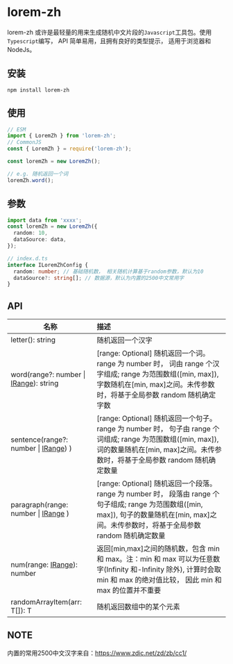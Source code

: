 # lorem-zh

lorem-zh 或许是最轻量的用来生成随机中文片段的`Javascript`工具包。使用`Typescript`编写， API 简单易用，且拥有良好的类型提示， 适用于浏览器和 NodeJs。

## 安装

```shell
npm install lorem-zh
```

## 使用

```typescript
// ESM
import { LoremZh } from 'lorem-zh';
// CommonJS
const { LoremZh } = require('lorem-zh');
```

```typescript
const loremZh = new LoremZh();

// e.g. 随机返回一个词
loremZh.word();
```

## 参数

```typescript
import data from 'xxxx';
const loremZh = new LoremZh({
  random: 10,
  dataSource: data,
});

// index.d.ts
interface ILoremZhConfig {
  random: number; // 基础随机数， 相关随机计算基于random参数，默认为10
  dataSource?: string[]; // 数据源，默认为内置的2500中文常用字
}
```

## API

| 名称                                                              | 描述                                                                                                                                                                                           |
| ----------------------------------------------------------------- | :--------------------------------------------------------------------------------------------------------------------------------------------------------------------------------------------- |
| letter(): string                                                  | 随机返回一个汉字                                                                                                                                                                               |
| word(range?: number \| [IRange](./src/types/lorem-zh.ts)): string | [range: Optional] 随机返回一个词。range 为 number 时， 词由 range 个汉字组成; range 为范围数组([min, max]), 字数随机在[min, max]之间。未传参数时，将基于全局参数 random 随机确定字数           |
| sentence(range?: number \| [IRange](./src/types/lorem-zh.ts)) )   | [range: Optional] 随机返回一个句子。range 为 number 时， 句子由 range 个词组成; range 为范围数组([min, max]), 词的数量随机在[min, max]之间。未传参数时，将基于全局参数 random 随机确定数量     |
| paragraph(range: number \| [IRange](./src/types/lorem-zh.ts) )    | [range: Optional] 随机返回一个段落。range 为 number 时， 段落由 range 个句子组成; range 为范围数组([min, max]), 句子的数量随机在[min, max]之间。未传参数时，将基于全局参数 random 随机确定数量 |
| num(range: [IRange](./src/types/lorem-zh.ts)): number             | 返回[min,max]之间的随机数，包含 min 和 max。注：min 和 max 可以为任意数字(Infinity 和-Infinity 除外), 计算时会取 min 和 max 的绝对值比较， 因此 min 和 max 的位置并不重要                      |
| randomArrayItem<T>(arr: T[]): T                                   | 随机返回数组中的某个元素                                                                                                                                                                       |



## NOTE

内置的常用2500中文汉字来自：https://www.zdic.net/zd/zb/cc1/
